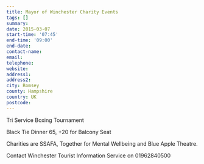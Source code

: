 ```yaml
---
title: Mayor of Winchester Charity Events
tags: []
summary: 
date: 2015-03-07
start-time: '07:45'
end-time: '09:00'
end-date: 
contact-name: 
email: 
telephone: 
website: 
address1: 
address2: 
city: Romsey
county: Hampshire
country: UK
postcode: 
---
```

Tri Service Boxing Tournament

Black Tie Dinner 65, +20 for Balcony Seat

Charities are SSAFA, Together for Mental Wellbeing and Blue Apple Theatre.

Contact Winchester Tourist Information Service on 01962840500

